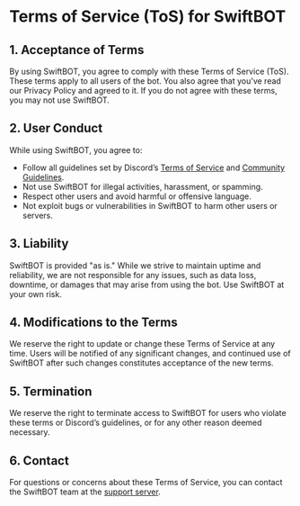 # **Terms of Service (ToS) for SwiftBOT**

## 1. **Acceptance of Terms**
By using SwiftBOT, you agree to comply with these Terms of Service (ToS). These terms apply to all users of the bot. You also agree that you've read our Privacy Policy and agreed to it. If you do not agree with these terms, you may not use SwiftBOT. 

## 2. **User Conduct**
While using SwiftBOT, you agree to:
- Follow all guidelines set by Discord’s [Terms of Service](https://discord.com/terms) and [Community Guidelines](https://discord.com/guidelines).
- Not use SwiftBOT for illegal activities, harassment, or spamming.
- Respect other users and avoid harmful or offensive language.
- Not exploit bugs or vulnerabilities in SwiftBOT to harm other users or servers.

## 3. **Liability**
SwiftBOT is provided "as is." While we strive to maintain uptime and reliability, we are not responsible for any issues, such as data loss, downtime, or damages that may arise from using the bot. Use SwiftBOT at your own risk.

## 4. **Modifications to the Terms**
We reserve the right to update or change these Terms of Service at any time. Users will be notified of any significant changes, and continued use of SwiftBOT after such changes constitutes acceptance of the new terms.

## 5. **Termination**
We reserve the right to terminate access to SwiftBOT for users who violate these terms or Discord’s guidelines, or for any other reason deemed necessary.

## 6. **Contact**
For questions or concerns about these Terms of Service, you can contact the SwiftBOT team at the [support server](https://discord.gg/5x6WyWNAxJ).
